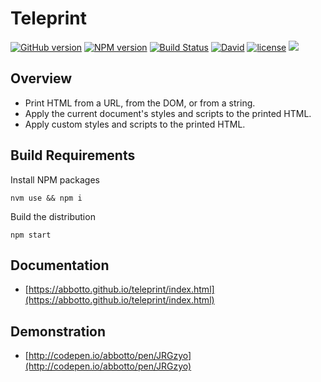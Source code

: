 # Teleprint
[![GitHub version](https://badge.fury.io/gh/abbotto%2Fteleprint.svg)](https://badge.fury.io/gh/abbotto%2Fteleprint)
[![NPM version](https://badge.fury.io/js/teleprint.svg)](http://badge.fury.io/js/teleprint)
[![Build Status](https://travis-ci.org/abbotto/teleprint.svg?branch=master)](https://travis-ci.org/abbotto/teleprint)
[![David](https://img.shields.io/david/expressjs/express.svg)](https://david-dm.org/abbotto/teleprint.svg)
[![license](https://img.shields.io/github/license/mashape/apistatus.svg)](LICENSE.md)
<a href="https://twitter.com/intent/tweet" target="_blank"><img src="https://img.shields.io/twitter/url/http/shields.io.svg?style=social"/></a>

## Overview
- Print HTML from a URL, from the DOM, or from a string. 
- Apply the current document's styles and scripts to the printed HTML.
- Apply custom styles and scripts to the printed HTML.

## Build Requirements

Install NPM packages

    nvm use && npm i

Build the distribution

    npm start

## Documentation
- [https://abbotto.github.io/teleprint/index.html](https://abbotto.github.io/teleprint/index.html)

## Demonstration
- [http://codepen.io/abbotto/pen/JRGzyo](http://codepen.io/abbotto/pen/JRGzyo)
